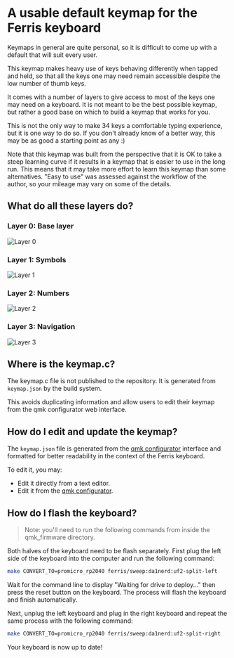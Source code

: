 A usable default keymap for the Ferris keyboard
===============================================

Keymaps in general are quite personal, so it is difficult to come up with a default that will suit every user.

This keymap makes heavy use of keys behaving differently when tapped and held, so that all the keys one may need remain accessible despite the low number of thumb keys.

It comes with a number of layers to give access to most of the keys one may need on a keyboard. It is not meant to be the best possible keymap, but rather a good base on which to build a keymap that works for you.

This is not the only way to make 34 keys a comfortable typing experience, but it is one way to do so. If you don't already know of a better way, this may be as good a starting point as any :)

Note that this keymap was built from the perspective that it is OK to take a steep learning curve if it results in a keymap that is easier to use in the long run. This means that it may take more effort to learn this keymap than some alternatives. "Easy to use" was assessed against the workflow of the author, so your mileage may vary on some of the details.

What do all these layers do?
----------------------------

### Layer 0: Base layer

![Layer 0](https://github.com/da1nerd/qmk_firmware/assets/166412/75d02e26-72a5-421f-815a-e18b42ca026a)

### Layer 1: Symbols

![Layer 1](https://github.com/da1nerd/qmk_firmware/assets/166412/223a8478-823e-4270-9f0d-cd1c6aebbc3a)

### Layer 2: Numbers

![Layer 2](https://github.com/da1nerd/qmk_firmware/assets/166412/31f3a028-cf29-4653-9a74-e1951f0a098f)

### Layer 3: Navigation

![Layer 3](https://github.com/da1nerd/qmk_firmware/assets/166412/caa747b0-c9ce-481b-91b6-e6a3dd41dca6)

Where is the keymap.c?
----------------------

The keymap.c file is not published to the repository. It is generated from `keymap.json` by the build system.

This avoids duplicating information and allow users to edit their keymap from the qmk configurator web interface.

How do I edit and update the keymap?
------------------------------------

The `keymap.json` file is generated from the [qmk configurator](https://config.qmk.fm) interface and formatted for better readability in the context of the Ferris keyboard.

To edit it, you may:
* Edit it directly from a text editor.
* Edit it from the [qmk configurator](https://config.qmk.fm).

How do I flash the keyboard?
------------------------------------

> Note: you'll need to run the following commands from inside the qmk_firmware directory.

Both halves of the keyboard need to be flash separately. First plug the left side of the keyboard into the computer and run the following command:

```sh
make CONVERT_TO=promicro_rp2040 ferris/sweep:da1nerd:uf2-split-left
```

Wait for the command line to display "Waiting for drive to deploy..." then press the reset button on the keyboard. The process will flash the keyboard and finish automatically.

Next, unplug the left keyboard and plug in the right keyboard and repeat the same process with the following command:

```sh
make CONVERT_TO=promicro_rp2040 ferris/sweep:da1nerd:uf2-split-right
```

Your keyboard is now up to date!

